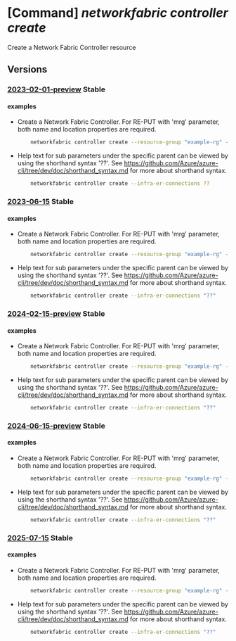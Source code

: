 # [Command] _networkfabric controller create_

Create a Network Fabric Controller resource

## Versions

### [2023-02-01-preview](/Resources/mgmt-plane/L3N1YnNjcmlwdGlvbnMve30vcmVzb3VyY2Vncm91cHMve30vcHJvdmlkZXJzL21pY3Jvc29mdC5tYW5hZ2VkbmV0d29ya2ZhYnJpYy9uZXR3b3JrZmFicmljY29udHJvbGxlcnMve30=/2023-02-01-preview.xml) **Stable**

<!-- mgmt-plane /subscriptions/{}/resourcegroups/{}/providers/microsoft.managednetworkfabric/networkfabriccontrollers/{} 2023-02-01-preview -->

#### examples

- Create a Network Fabric Controller. For RE-PUT with 'mrg' parameter, both name and location properties are required.
    ```bash
        networkfabric controller create --resource-group "example-rg" --location "westus3"  --resource-name "example-nfc" --ipv4-address-space "10.0.0.0/19" --infra-er-connections "[{expressRouteCircuitId:'/subscriptions/xxxxx-xxxx-xxxx-xxxx-xxxxx/resourceGroups/example-rg/providers/Microsoft.Network/expressRouteCircuits/example-expressRouteCircuit',expressRouteAuthorizationKey:'auth-key'},{expressRouteCircuitId:'/subscriptions/xxxxx-xxxx-xxxx-xxxx-xxxxx/resourceGroups/example-rg/providers/Microsoft.Network/expressRouteCircuits/example-expressRouteCircuit',expressRouteAuthorizationKey:'auth-key'}]" --workload-er-connections "[{expressRouteCircuitId:'/subscriptions/xxxxx-xxxx-xxxx-xxxx-xxxxx/resourceGroups/example-rg/providers/Microsoft.Network/expressRouteCircuits/example-expressRouteCircuit',expressRouteAuthorizationKey:'auth-key'},{expressRouteCircuitId:'/subscriptions/xxxxx-xxxx-xxxx-xxxx-xxxxx/resourceGroups/example-rg/providers/Microsoft.Network/expressRouteCircuits/example-expressRouteCircuit',expressRouteAuthorizationKey:'auth-key'}]" --mrg name=example-mrgName location=eastus
    ```

- Help text for sub parameters under the specific parent can be viewed by using the shorthand syntax '??'. See https://github.com/Azure/azure-cli/tree/dev/doc/shorthand_syntax.md for more about shorthand syntax.
    ```bash
        networkfabric controller create --infra-er-connections ??
    ```

### [2023-06-15](/Resources/mgmt-plane/L3N1YnNjcmlwdGlvbnMve30vcmVzb3VyY2Vncm91cHMve30vcHJvdmlkZXJzL21pY3Jvc29mdC5tYW5hZ2VkbmV0d29ya2ZhYnJpYy9uZXR3b3JrZmFicmljY29udHJvbGxlcnMve30=/2023-06-15.xml) **Stable**

<!-- mgmt-plane /subscriptions/{}/resourcegroups/{}/providers/microsoft.managednetworkfabric/networkfabriccontrollers/{} 2023-06-15 -->

#### examples

- Create a Network Fabric Controller. For RE-PUT with 'mrg' parameter, both name and location properties are required.
    ```bash
        networkfabric controller create --resource-group "example-rg" --location "westus3"  --resource-name "example-nfc" --ipv4-address-space "10.0.0.0/19" --is-workload-management-network-enabled "True" --nfc-sku "Basic" --infra-er-connections "[{expressRouteCircuitId:'/subscriptions/xxxxx-xxxx-xxxx-xxxx-xxxxx/resourceGroups/example-rg/providers/Microsoft.Network/expressRouteCircuits/example-expressRouteCircuit',expressRouteAuthorizationKey:'auth-key'},{expressRouteCircuitId:'/subscriptions/xxxxx-xxxx-xxxx-xxxx-xxxxx/resourceGroups/example-rg/providers/Microsoft.Network/expressRouteCircuits/example-expressRouteCircuit',expressRouteAuthorizationKey:'auth-key'}]" --workload-er-connections "[{expressRouteCircuitId:'/subscriptions/xxxxx-xxxx-xxxx-xxxx-xxxxx/resourceGroups/example-rg/providers/Microsoft.Network/expressRouteCircuits/example-expressRouteCircuit',expressRouteAuthorizationKey:'auth-key'},{expressRouteCircuitId:'/subscriptions/xxxxx-xxxx-xxxx-xxxx-xxxxx/resourceGroups/example-rg/providers/Microsoft.Network/expressRouteCircuits/example-expressRouteCircuit',expressRouteAuthorizationKey:'auth-key'}]" --mrg name=example-mrgName location=eastus
    ```

- Help text for sub parameters under the specific parent can be viewed by using the shorthand syntax '??'. See https://github.com/Azure/azure-cli/tree/dev/doc/shorthand_syntax.md for more about shorthand syntax.
    ```bash
        networkfabric controller create --infra-er-connections "??"
    ```

### [2024-02-15-preview](/Resources/mgmt-plane/L3N1YnNjcmlwdGlvbnMve30vcmVzb3VyY2Vncm91cHMve30vcHJvdmlkZXJzL21pY3Jvc29mdC5tYW5hZ2VkbmV0d29ya2ZhYnJpYy9uZXR3b3JrZmFicmljY29udHJvbGxlcnMve30=/2024-02-15-preview.xml) **Stable**

<!-- mgmt-plane /subscriptions/{}/resourcegroups/{}/providers/microsoft.managednetworkfabric/networkfabriccontrollers/{} 2024-02-15-preview -->

#### examples

- Create a Network Fabric Controller. For RE-PUT with 'mrg' parameter, both name and location properties are required.
    ```bash
        networkfabric controller create --resource-group "example-rg" --location "westus3"  --resource-name "example-nfc" --ipv4-address-space "10.0.0.0/19" --is-workload-management-network-enabled "True" --nfc-sku "Basic" --infra-er-connections "[{expressRouteCircuitId:'/subscriptions/xxxxx-xxxx-xxxx-xxxx-xxxxx/resourceGroups/example-rg/providers/Microsoft.Network/expressRouteCircuits/example-expressRouteCircuit',expressRouteAuthorizationKey:'auth-key'},{expressRouteCircuitId:'/subscriptions/xxxxx-xxxx-xxxx-xxxx-xxxxx/resourceGroups/example-rg/providers/Microsoft.Network/expressRouteCircuits/example-expressRouteCircuit',expressRouteAuthorizationKey:'auth-key'}]" --workload-er-connections "[{expressRouteCircuitId:'/subscriptions/xxxxx-xxxx-xxxx-xxxx-xxxxx/resourceGroups/example-rg/providers/Microsoft.Network/expressRouteCircuits/example-expressRouteCircuit',expressRouteAuthorizationKey:'auth-key'},{expressRouteCircuitId:'/subscriptions/xxxxx-xxxx-xxxx-xxxx-xxxxx/resourceGroups/example-rg/providers/Microsoft.Network/expressRouteCircuits/example-expressRouteCircuit',expressRouteAuthorizationKey:'auth-key'}]" --mrg name=example-mrgName location=eastus
    ```

- Help text for sub parameters under the specific parent can be viewed by using the shorthand syntax '??'. See https://github.com/Azure/azure-cli/tree/dev/doc/shorthand_syntax.md for more about shorthand syntax.
    ```bash
        networkfabric controller create --infra-er-connections "??"
    ```

### [2024-06-15-preview](/Resources/mgmt-plane/L3N1YnNjcmlwdGlvbnMve30vcmVzb3VyY2Vncm91cHMve30vcHJvdmlkZXJzL21pY3Jvc29mdC5tYW5hZ2VkbmV0d29ya2ZhYnJpYy9uZXR3b3JrZmFicmljY29udHJvbGxlcnMve30=/2024-06-15-preview.xml) **Stable**

<!-- mgmt-plane /subscriptions/{}/resourcegroups/{}/providers/microsoft.managednetworkfabric/networkfabriccontrollers/{} 2024-06-15-preview -->

#### examples

- Create a Network Fabric Controller. For RE-PUT with 'mrg' parameter, both name and location properties are required.
    ```bash
        networkfabric controller create --resource-group "example-rg" --location "westus3"  --resource-name "example-nfc" --ipv4-address-space "10.0.0.0/19" --is-workload-management-network-enabled "True" --nfc-sku "Basic" --infra-er-connections "[{expressRouteCircuitId:'/subscriptions/xxxxx-xxxx-xxxx-xxxx-xxxxx/resourceGroups/example-rg/providers/Microsoft.Network/expressRouteCircuits/example-expressRouteCircuit',expressRouteAuthorizationKey:'auth-key'},{expressRouteCircuitId:'/subscriptions/xxxxx-xxxx-xxxx-xxxx-xxxxx/resourceGroups/example-rg/providers/Microsoft.Network/expressRouteCircuits/example-expressRouteCircuit',expressRouteAuthorizationKey:'auth-key'}]" --workload-er-connections "[{expressRouteCircuitId:'/subscriptions/xxxxx-xxxx-xxxx-xxxx-xxxxx/resourceGroups/example-rg/providers/Microsoft.Network/expressRouteCircuits/example-expressRouteCircuit',expressRouteAuthorizationKey:'auth-key'},{expressRouteCircuitId:'/subscriptions/xxxxx-xxxx-xxxx-xxxx-xxxxx/resourceGroups/example-rg/providers/Microsoft.Network/expressRouteCircuits/example-expressRouteCircuit',expressRouteAuthorizationKey:'auth-key'}]" --mrg name=example-mrgName location=eastus
    ```

- Help text for sub parameters under the specific parent can be viewed by using the shorthand syntax '??'. See https://github.com/Azure/azure-cli/tree/dev/doc/shorthand_syntax.md for more about shorthand syntax.
    ```bash
        networkfabric controller create --infra-er-connections "??"
    ```

### [2025-07-15](/Resources/mgmt-plane/L3N1YnNjcmlwdGlvbnMve30vcmVzb3VyY2Vncm91cHMve30vcHJvdmlkZXJzL21pY3Jvc29mdC5tYW5hZ2VkbmV0d29ya2ZhYnJpYy9uZXR3b3JrZmFicmljY29udHJvbGxlcnMve30=/2025-07-15.xml) **Stable**

<!-- mgmt-plane /subscriptions/{}/resourcegroups/{}/providers/microsoft.managednetworkfabric/networkfabriccontrollers/{} 2025-07-15 -->

#### examples

- Create a Network Fabric Controller. For RE-PUT with 'mrg' parameter, both name and location properties are required.
    ```bash
        networkfabric controller create --resource-group "example-rg" --location "westus3"  --resource-name "example-nfc" --ipv4-address-space "10.0.0.0/19" --is-workload-management-network-enabled "True" --nfc-sku "Basic" --infra-er-connections "[{expressRouteCircuitId:'/subscriptions/xxxxx-xxxx-xxxx-xxxx-xxxxx/resourceGroups/example-rg/providers/Microsoft.Network/expressRouteCircuits/example-expressRouteCircuit',expressRouteAuthorizationKey:'auth-key'},{expressRouteCircuitId:'/subscriptions/xxxxx-xxxx-xxxx-xxxx-xxxxx/resourceGroups/example-rg/providers/Microsoft.Network/expressRouteCircuits/example-expressRouteCircuit',expressRouteAuthorizationKey:'auth-key'}]" --workload-er-connections "[{expressRouteCircuitId:'/subscriptions/xxxxx-xxxx-xxxx-xxxx-xxxxx/resourceGroups/example-rg/providers/Microsoft.Network/expressRouteCircuits/example-expressRouteCircuit',expressRouteAuthorizationKey:'auth-key'},{expressRouteCircuitId:'/subscriptions/xxxxx-xxxx-xxxx-xxxx-xxxxx/resourceGroups/example-rg/providers/Microsoft.Network/expressRouteCircuits/example-expressRouteCircuit',expressRouteAuthorizationKey:'auth-key'}]" --mrg name=example-mrgName location=eastus
    ```

- Help text for sub parameters under the specific parent can be viewed by using the shorthand syntax '??'. See https://github.com/Azure/azure-cli/tree/dev/doc/shorthand_syntax.md for more about shorthand syntax.
    ```bash
        networkfabric controller create --infra-er-connections "??"
    ```
